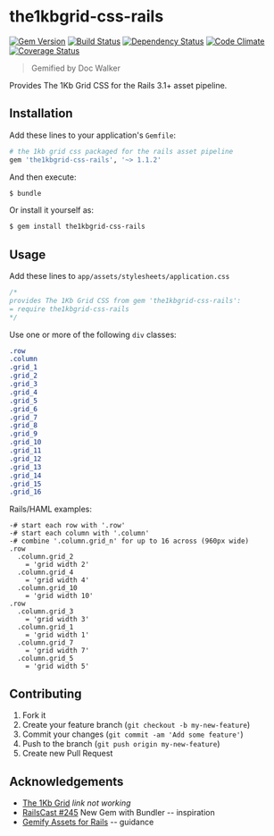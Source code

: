# the1kbgrid-css-rails
[![Gem Version](https://badge.fury.io/rb/the1kbgrid-css-rails.png)](http://badge.fury.io/rb/the1kbgrid-css-rails)
[![Build Status](https://travis-ci.org/jhx/gem-the1kbgrid-css-rails.png?branch=master)](https://travis-ci.org/jhx/gem-the1kbgrid-css-rails)
[![Dependency Status](https://gemnasium.com/jhx/gem-the1kbgrid-css-rails.png)](https://gemnasium.com/jhx/gem-the1kbgrid-css-rails)
[![Code Climate](https://codeclimate.com/github/jhx/gem-the1kbgrid-css-rails.png)](https://codeclimate.com/github/jhx/gem-the1kbgrid-css-rails)
[![Coverage Status](https://coveralls.io/repos/jhx/gem-the1kbgrid-css-rails/badge.png)](https://coveralls.io/r/jhx/gem-the1kbgrid-css-rails)

> Gemified by Doc Walker

Provides The 1Kb Grid CSS for the Rails 3.1+ asset pipeline.

## Installation

Add these lines to your application's `Gemfile`:

```rb
# the 1kb grid css packaged for the rails asset pipeline
gem 'the1kbgrid-css-rails', '~> 1.1.2'
```

And then execute:

```sh
$ bundle
```

Or install it yourself as:

```sh
$ gem install the1kbgrid-css-rails
```

## Usage

Add these lines to `app/assets/stylesheets/application.css`

```css
/*
provides The 1Kb Grid CSS from gem 'the1kbgrid-css-rails':
= require the1kbgrid-css-rails
*/
```

Use one or more of the following `div` classes:

```css
.row
.column
.grid_1
.grid_2
.grid_3
.grid_4
.grid_5
.grid_6
.grid_7
.grid_8
.grid_9
.grid_10
.grid_11
.grid_12
.grid_13
.grid_14
.grid_15
.grid_16
```

Rails/HAML examples:

```haml
-# start each row with '.row'
-# start each column with '.column'
-# combine '.column.grid_n' for up to 16 across (960px wide)
.row
  .column.grid_2
    = 'grid width 2'
  .column.grid_4
    = 'grid width 4'
  .column.grid_10
    = 'grid width 10'
.row
  .column.grid_3
    = 'grid width 3'
  .column.grid_1
    = 'grid width 1'
  .column.grid_7
    = 'grid width 7'
  .column.grid_5
    = 'grid width 5'
```

## Contributing

1. Fork it
2. Create your feature branch (`git checkout -b my-new-feature`)
3. Commit your changes (`git commit -am 'Add some feature'`)
4. Push to the branch (`git push origin my-new-feature`)
5. Create new Pull Request

## Acknowledgements

- [The 1Kb Grid](http://www.1kbgrid.com) *link not working*
- [RailsCast #245](http://railscasts.com/episodes/245-new-gem-with-bundler) New Gem with Bundler -- inspiration
- [Gemify Assets for Rails](http://prioritized.net/blog/gemify-assets-for-rails/) -- guidance
